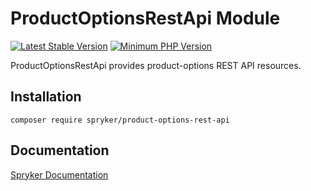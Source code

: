 # ProductOptionsRestApi Module
[![Latest Stable Version](https://poser.pugx.org/spryker/product-options-rest-api/v/stable.svg)](https://packagist.org/packages/spryker/product-options-rest-api)
[![Minimum PHP Version](https://img.shields.io/badge/php-%3E%3D%208.2-8892BF.svg)](https://php.net/)

ProductOptionsRestApi provides product-options REST API resources.

## Installation

```
composer require spryker/product-options-rest-api
```

## Documentation

[Spryker Documentation](https://docs.spryker.com)
